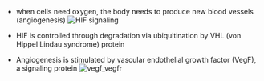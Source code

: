 
* when cells need oxygen, the body needs to produce new blood vessels (angiogenesis)
![HIF signaling](https://www.ncbi.nlm.nih.gov/books/NBK26848/bin/ch22f28.jpg)

* HIF is controlled through degradation via ubiquitination by VHL (von Hippel Lindau syndrome) protein
* Angiogenesis is stimulated by vascular endothelial growth factor (VegF), a signaling protein
![vegf_vegfr](https://cdn.rcsb.org/pdb101/motm/267/5t89_new.jpg)
